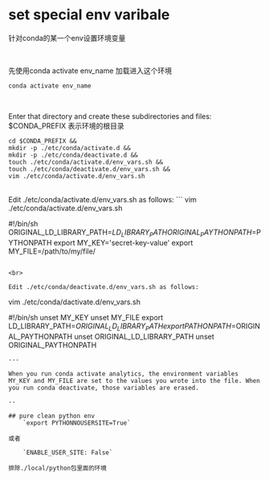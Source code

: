 # set special env varibale  
针对conda的某一个env设置环境变量

<br>

先使用conda activate env_name 加载进入这个环境  

```
conda activate env_name
```

<br> 

Enter that directory and create these subdirectories and files:
$CONDA_PREFIX 表示环境的根目录 
```
cd $CONDA_PREFIX &&
mkdir -p ./etc/conda/activate.d &&
mkdir -p ./etc/conda/deactivate.d &&
touch ./etc/conda/activate.d/env_vars.sh &&
touch ./etc/conda/deactivate.d/env_vars.sh &&
vim ./etc/conda/activate.d/env_vars.sh 
```

<br>
Edit ./etc/conda/activate.d/env_vars.sh as follows:
```
vim ./etc/conda/activate.d/env_vars.sh

#!/bin/sh
ORIGINAL_LD_LIBRARY_PATH=$LD_LIBRARY_PATH
ORIGINAL_PAYTHONPATH=$PYTHONPATH
export MY_KEY='secret-key-value'
export MY_FILE=/path/to/my/file/
```

<br>

Edit ./etc/conda/deactivate.d/env_vars.sh as follows:
```
vim ./etc/conda/dactivate.d/env_vars.sh

#!/bin/sh
unset MY_KEY
unset MY_FILE
export LD_LIBRARY_PATH=$ORIGINAL_LD_LIBRARY_PATH
export PATHONPATH=$ORIGINAL_PAYTHONPATH
unset ORIGINAL_LD_LIBRARY_PATH
unset ORIGINAL_PAYTHONPATH
```
---

When you run conda activate analytics, the environment variables MY_KEY and MY_FILE are set to the values you wrote into the file. When you run conda deactivate, those variables are erased.

--

## pure clean python env
    `export PYTHONNOUSERSITE=True`  

或者 

    `ENABLE_USER_SITE: False` 

排除./local/python包里面的环境
